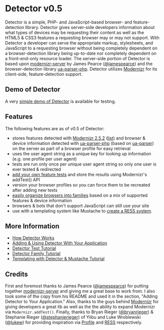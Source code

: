 # Detector v0.5 #

Detector is a simple, PHP- and JavaScript-based browser- and feature-detection library. Detector gives
server-side developers information about what types of devices may be requesting their content as well as the HTML5 & CSS3 features a requesting browser may or may not support. With Detector a developer 
can serve the appropriate markup, stylesheets, and JavaScript to a requesting browser without being completely dependent on a browser-detection library being up-to-date nor completely dependent on a front-end-only resource loader. The server-side portion of Detector is based upon [modernizr-server](https://github.com/jamesgpearce/modernizr-server) by James Pearce ([@jamespearce](http://twitter.com/#!/jamespearce)) and the browser-detection library [ua-parser-php](https://github.com/dmolsen/ua-parser-php). Detector utilizes [Modernizr](http://www.modernizr.com/) 
for its client-side, feature-detection support.

## Demo of Detector ##

A very [simple demo of Detector](http://detector.dmolsen.com/) is available for testing.

## Features ##

The following features are as of v0.5 of Detector:

* stores features detected with [Modernizr 2.5.2](http://www.modernizr.com/) ([list](http://detector.dmolsen.com/demo/modernizr-listing/)) and browser & device information detected with [ua-parser-php](https://github.com/dmolsen/ua-parser-php) (based on [ua-parser](http://code.google.com/p/ua-parser/)) on the server as part of a browser profile for easy retrieval
* uses the user agent string as a unique key for looking up information (e.g. one profile per user agent)
* tests are run only once per unique user agent string so only one user is ever tested & redirected
* [add your own feature tests](https://github.com/dmolsen/Detector/wiki/Detector-Test-Tutorial) and store the results using Modernizr's addTest() API
* version your browser profiles so you can force them to be recreated after adding new tests
* [easily organize browsers into families](https://github.com/dmolsen/Detector/wiki/Detector-Family-Tutorial) based on a mix of supported features & device information
* browsers & bots that don't support JavaScript can still use your site
* use with a templating system like Mustache to [create a RESS system](https://github.com/dmolsen/Detector/wiki/Templating-with-Detector-&-Mustache-Tutorial).

## More Information ##

* [How Detector Works](https://github.com/dmolsen/Detector/wiki/How-Detector-Works)
* [Adding & Using Detector With Your Application](https://github.com/dmolsen/Detector/wiki/Adding-&-Using-Detector-With-Your-Application)
* [Detector Test Tutorial](https://github.com/dmolsen/Detector/wiki/Detector-Test-Tutorial)
* [Detector Family Tutorial](https://github.com/dmolsen/Detector/wiki/Detector-Family-Tutorial)
* [Templating with Detector & Mustache Tutorial](https://github.com/dmolsen/Detector/wiki/Templating-with-Detector-&-Mustache-Tutorial)

## Credits ##

First and foremost thanks to James Pearce ([@jamespearce](http://twitter.com/jamespearce)) for putting together [modernizr-server](https://github.com/jamesgpearce/modernizr-server) and giving me a great base to work from. I also took some of the copy from his README and used it in the section, "Adding Detector to Your Application."  Also, thanks to the guys behind [Modernizr](http://www.modernizr.com/) for giving developers a great lib as well as the the ability to expand Modernizr via `Modernizr.addTest()`. Finally, thanks to Bryan Rieger ([@bryanrieger](http://twitter.com/bryanrieger)) & Stephanie Rieger ([@stephanierieger](http://twitter.com/stephanierieger)) of Yiibu and Luke Wroblewski ([@lukew](http://twitter.com/lukew)) for providing inspiration via [Profile](https://github.com/yiibu/profile) and [RESS](http://www.lukew.com/ff/entry.asp?1392) respectively.